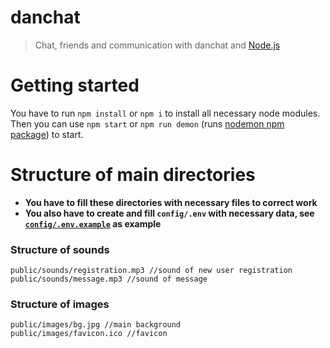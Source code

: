 # danchat
> Chat, friends and communication with danchat and [Node.js](https://nodejs.org)

# Getting started
You have to run ``npm install`` or ``npm i`` to install all necessary node modules.  
Then you can use `npm start` or `npm run demon` (runs [nodemon npm package](https://www.npmjs.com/package/nodemon)) to start.

# Structure of main directories
* **You have to fill these directories with necessary files to correct work**  
* **You also have to create and fill `config/.env` with necessary data, see [`config/.env.example`](https://github.com/exsandebest/danchat/blob/master/config/.env.example) as example**  


### Structure of sounds
```
public/sounds/registration.mp3 //sound of new user registration
public/sounds/message.mp3 //sound of message
```

### Structure of images
```
public/images/bg.jpg //main background
public/images/favicon.ico //favicon
```
